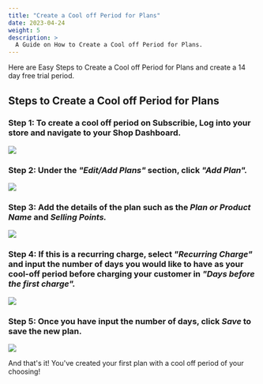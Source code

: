 ```yaml
---
title: "Create a Cool off Period for Plans"
date: 2023-04-24
weight: 5
description: >
  A Guide on How to Create a Cool off Period for Plans.
---
```


Here are Easy Steps to Create a Cool off Period for Plans and create a 14 day free trial period.

## Steps to Create a Cool off Period for Plans

### Step 1: To create a cool off period on Subscribie, Log into your store and navigate to your Shop Dashboard.

![](https://subscribie.co.uk/blog/content/images/size/w1000/2023/04/image-35.png)

### Step 2: Under the *"Edit/Add Plans"* section, click *"Add Plan".*

![](https://subscribie.co.uk/blog/content/images/2023/04/image-36.png)

### Step 3: Add the details of the plan such as the *Plan or Product Name* and *Selling Points.*

![](https://subscribie.co.uk/blog/content/images/size/w1000/2023/04/image-37.png)

### Step 4: If this is a recurring charge, select *"Recurring Charge"* and input the number of days you would like to have as your cool-off period before charging your customer in *"Days before the first charge".*

![](https://subscribie.co.uk/blog/content/images/size/w1000/2023/04/image-38.png)

### Step 5: Once you have input the number of days, click *Save* to save the new plan.

![](https://subscribie.co.uk/blog/content/images/size/w1000/2023/04/image-39.png)

And that's it! You've created your first plan with a cool off period of your choosing!